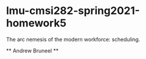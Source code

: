 # lmu-cmsi282-spring2021-homework5
The arc nemesis of the modern workforce: scheduling.

** Andrew Bruneel **
